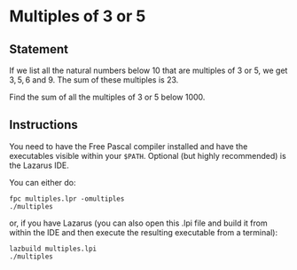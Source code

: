# Multiples of 3 or 5

## Statement

If we list all the natural numbers below $10$ that are multiples of $3$ or $5$, we get $3,\,5,\,6$ and $9$. The sum of these multiples is $23$.

Find the sum of all the multiples of $3$ or $5$ below $1000$.

## Instructions
You need to have the Free Pascal compiler installed and have the executables visible within your `$PATH`. Optional (but highly recommended) is the Lazarus IDE.

You can either do:
```shell
fpc multiples.lpr -omultiples
./multiples
```
or, if you have Lazarus (you can also open this .lpi file and build it from within the IDE and then execute the resulting executable from a terminal):
```shell
lazbuild multiples.lpi
./multiples
```
